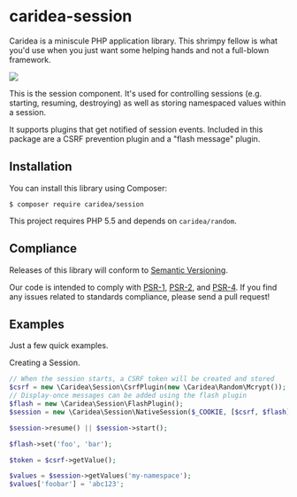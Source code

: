 # caridea-session
Caridea is a miniscule PHP application library. This shrimpy fellow is what you'd use when you just want some helping hands and not a full-blown framework.

![](http://libreworks.com/caridea-100.png)

This is the session component. It's used for controlling sessions (e.g. starting, resuming, destroying) as well as storing namespaced values within a session.

It supports plugins that get notified of session events. Included in this package are a CSRF prevention plugin and a "flash message" plugin.

## Installation

You can install this library using Composer:

```console
$ composer require caridea/session
```

This project requires PHP 5.5 and depends on `caridea/random`.

## Compliance

Releases of this library will conform to [Semantic Versioning](http://semver.org).

Our code is intended to comply with [PSR-1](http://www.php-fig.org/psr/psr-1/), [PSR-2](http://www.php-fig.org/psr/psr-2/), and [PSR-4](http://www.php-fig.org/psr/psr-4/). If you find any issues related to standards compliance, please send a pull request!

## Examples

Just a few quick examples.

Creating a Session.

```php
// When the session starts, a CSRF token will be created and stored
$csrf = new \Caridea\Session\CsrfPlugin(new \Caridea\Random\Mcrypt());
// Display-once messages can be added using the flash plugin
$flash = new \Caridea\Session\FlashPlugin();
$session = new \Caridea\Session\NativeSession($_COOKIE, [$csrf, $flash]);

$session->resume() || $session->start();

$flash->set('foo', 'bar');

$token = $csrf->getValue();

$values = $session->getValues('my-namespace');
$values['foobar'] = 'abc123';
```
